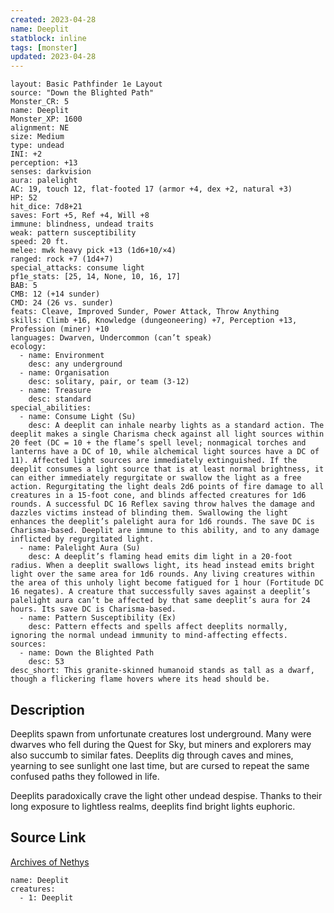 ```yaml
---
created: 2023-04-28
name: Deeplit
statblock: inline
tags: [monster]
updated: 2023-04-28
---
```

```statblock
layout: Basic Pathfinder 1e Layout
source: "Down the Blighted Path"
Monster_CR: 5
name: Deeplit
Monster_XP: 1600
alignment: NE
size: Medium
type: undead
INI: +2
perception: +13
senses: darkvision
aura: palelight
AC: 19, touch 12, flat-footed 17 (armor +4, dex +2, natural +3)
HP: 52
hit_dice: 7d8+21
saves: Fort +5, Ref +4, Will +8
immune: blindness, undead traits
weak: pattern susceptibility
speed: 20 ft.
melee: mwk heavy pick +13 (1d6+10/×4)
ranged: rock +7 (1d4+7)
special_attacks: consume light
pf1e_stats: [25, 14, None, 10, 16, 17]
BAB: 5
CMB: 12 (+14 sunder)
CMD: 24 (26 vs. sunder)
feats: Cleave, Improved Sunder, Power Attack, Throw Anything
skills: Climb +16, Knowledge (dungeoneering) +7, Perception +13, Profession (miner) +10
languages: Dwarven, Undercommon (can’t speak)
ecology:
  - name: Environment
    desc: any underground
  - name: Organisation
    desc: solitary, pair, or team (3-12)
  - name: Treasure
    desc: standard
special_abilities:
  - name: Consume Light (Su)
    desc: A deeplit can inhale nearby lights as a standard action. The deeplit makes a single Charisma check against all light sources within 20 feet (DC = 10 + the flame’s spell level; nonmagical torches and lanterns have a DC of 10, while alchemical light sources have a DC of 11). Affected light sources are immediately extinguished. If the deeplit consumes a light source that is at least normal brightness, it can either immediately regurgitate or swallow the light as a free action. Regurgitating the light deals 2d6 points of fire damage to all creatures in a 15-foot cone, and blinds affected creatures for 1d6 rounds. A successful DC 16 Reflex saving throw halves the damage and dazzles victims instead of blinding them. Swallowing the light enhances the deeplit’s palelight aura for 1d6 rounds. The save DC is Charisma-based. Deeplit are immune to this ability, and to any damage inflicted by regurgitated light.
  - name: Palelight Aura (Su)
    desc: A deeplit’s flaming head emits dim light in a 20-foot radius. When a deeplit swallows light, its head instead emits bright light over the same area for 1d6 rounds. Any living creatures within the area of this unholy light become fatigued for 1 hour (Fortitude DC 16 negates). A creature that successfully saves against a deeplit’s palelight aura can’t be affected by that same deeplit’s aura for 24 hours. Its save DC is Charisma-based.
  - name: Pattern Susceptibility (Ex)
    desc: Pattern effects and spells affect deeplits normally, ignoring the normal undead immunity to mind-affecting effects.
sources:
  - name: Down the Blighted Path
    desc: 53
desc_short: This granite-skinned humanoid stands as tall as a dwarf, though a flickering flame hovers where its head should be.
```
## Description
Deeplits spawn from unfortunate creatures lost underground. Many were dwarves who fell during the Quest for Sky, but miners and explorers may also succumb to similar fates. Deeplits dig through caves and mines, yearning to see sunlight one last time, but are cursed to repeat the same confused paths they followed in life.

Deeplits paradoxically crave the light other undead despise. Thanks to their long exposure to lightless realms, deeplits find bright lights euphoric.
## Source Link
[Archives of Nethys](https://aonprd.com/MonsterDisplay.aspx?ItemName=Deeplit)
```encounter-table
name: Deeplit
creatures:
  - 1: Deeplit
```
